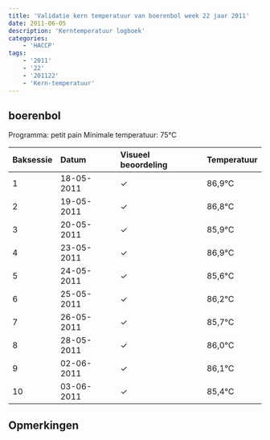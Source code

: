 ```yaml
---
title: 'Validatie kern temperatuur van boerenbol week 22 jaar 2011'
date: 2011-06-05
description: 'Kerntemperatuur logboek'
categories:
    - 'HACCP'
tags:
    - '2011'
    - '22'
    - '201122'
    - 'Kern-temperatuur'
---
```


## boerenbol

Programma: petit pain
Minimale temperatuur: 75°C

| Baksessie | Datum | Visueel beoordeling | Temperatuur |
|:---|:---|:---|:---|
| 1 | 18-05-2011 | &check; | 86,9°C |
| 2 | 19-05-2011 | &check; | 86,8°C |
| 3 | 20-05-2011 | &check; | 85,9°C |
| 4 | 23-05-2011 | &check; | 86,9°C |
| 5 | 24-05-2011 | &check; | 85,6°C |
| 6 | 25-05-2011 | &check; | 86,2°C |
| 7 | 26-05-2011 | &check; | 85,7°C |
| 8 | 28-05-2011 | &check; | 86,0°C |
| 9 | 02-06-2011 | &check; | 86,1°C |
| 10 | 03-06-2011 | &check; | 85,4°C |

## Opmerkingen


